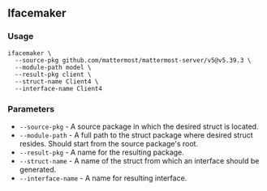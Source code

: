 ## Ifacemaker

### Usage

```shell
ifacemaker \
  --source-pkg github.com/mattermost/mattermost-server/v5@v5.39.3 \
  --module-path model \
  --result-pkg client \
  --struct-name Client4 \
  --interface-name Client4
```

### Parameters

* `--source-pkg` - A source package in which the desired struct is located.
* `--module-path` - A full path to the struct package where desired struct resides.
  Should start from the source package's root.
* `--result-pkg` - A name for the resulting package.
* `--struct-name` - A name of the struct from which an interface should be generated.
* `--interface-name` - A name for resulting interface.